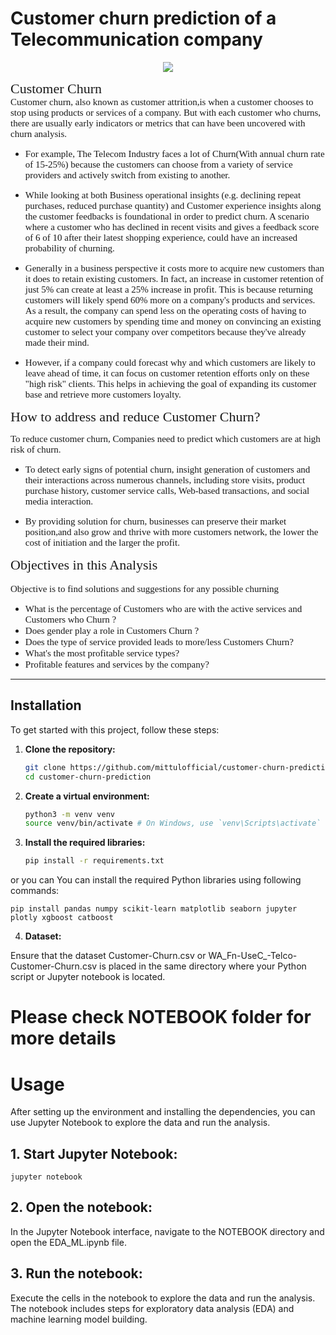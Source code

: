 # Customer churn prediction of a Telecommunication company 

<center> <img src="https://i.ibb.co/5cq4fQz/CHURN-IMAGESS.jpg" > </center>


<a id = "2" ></a>
<span style="font-family:Georgia, serif; font-size:22px;">Customer Churn</span>
<br>
<span style="font-family:Georgia, serif; font-size:15px;">
Customer churn, also known as customer attrition,is when a customer chooses to stop using products or services of a company. But with each customer who churns, there are usually early indicators or metrics that can have been uncovered with churn analysis.</span>

- <span style="font-family:Georgia, serif; font-size:15px;"> For example, The Telecom Industry faces a lot of Churn(With annual churn rate of 15-25%) because the customers can choose from a variety of service providers and actively switch from existing to another.</span>


- <span style="font-family:Georgia, serif; font-size:15px;">  While looking at both Business operational insights (e.g. declining repeat purchases, reduced purchase quantity) and Customer experience insights along the customer feedbacks is foundational in order to predict churn. A scenario where a customer who has declined in recent visits and gives a feedback score of 6 of 10 after their latest shopping experience, could have an increased probability of churning.</span>

- <span style="font-family:Georgia, serif; font-size:15px;">  Generally in a business perspective it costs more to acquire new customers than it does to retain existing customers. In fact, an increase in customer retention of just 5% can create at least a 25% increase in profit. This is because returning customers will likely spend 60% more on a company's products and services. As a result, the company can spend less on the operating costs of having to acquire new customers by spending time and money on convincing an existing customer to select your company over competitors because they've already made their mind.</span>

- <span style="font-family:Georgia, serif; font-size:15px;">  However, if a company could forecast why and which customers are likely to leave ahead of time, it can focus on customer retention efforts only on these "high risk" clients. This helps in achieving the goal of expanding its customer base and retrieve more customers loyalty. </span>


<a id="churn"></a>
<a id = "3" ></a>
<span style="font-family:Georgia, serif; font-size:22px;">How to address and reduce Customer Churn?</span>


<span style="font-family:Georgia, serif; font-size:15px;"> To reduce customer churn, Companies need to predict which customers are at high risk of churn.</span>

- <span style="font-family:Georgia, serif; font-size:15px;">  To detect early signs of potential churn, insight generation of customers and their interactions across numerous channels, including store visits, product purchase history, customer service calls, Web-based transactions, and social media interaction. </span>

- <span style="font-family:Georgia, serif; font-size:15px;">  By providing solution for churn, businesses can preserve their market position,and also grow and thrive with more customers network, the lower the cost of initiation and the larger the profit.</span>


<a id = "4" ></a>
<span style="font-family:Georgia, serif; font-size:22px;">Objectives in this Analysis</span>
<br>
<br>
<span style="font-family:Georgia, serif; font-size:15px;"> Objective is to find solutions and suggestions for any possible churning </span>
- <span style="font-family:Georgia, serif; font-size:15px;">What is the percentage of Customers who are with the active services and Customers who Churn ?
    <br>
- <span style="font-family:Georgia, serif; font-size:15px;"> Does gender play a role in Customers Churn ?</span>
    <br>
- <span style="font-family:Georgia, serif; font-size:15px;"> Does the type of service provided leads to more/less Customers Churn?</span>
    <br>
- <span style="font-family:Georgia, serif; font-size:15px;"> What's the most profitable service types?</span>
    <br>
- <span style="font-family:Georgia, serif; font-size:15px;"> Profitable features and services by the company? </span>
<a id="objective"></a>

-------------------------------------------------

## Installation

To get started with this project, follow these steps:

1. **Clone the repository:**

    ```bash
    git clone https://github.com/mittulofficial/customer-churn-prediction.git
    cd customer-churn-prediction
    ```

2. **Create a virtual environment:**

    ```bash
    python3 -m venv venv
    source venv/bin/activate # On Windows, use `venv\Scripts\activate`
    ```

3. **Install the required libraries:**

    ```bash
    pip install -r requirements.txt
    ```
  or you can You can install the required Python libraries using following commands:
  ```
  pip install pandas numpy scikit-learn matplotlib seaborn jupyter plotly xgboost catboost

  ```
4. **Dataset:**
   
  Ensure that the dataset Customer-Churn.csv or WA_Fn-UseC_-Telco-Customer-Churn.csv is placed in the same directory where your Python 
  script or Jupyter notebook is located.

    
# Please check NOTEBOOK folder for more details
# Usage
After setting up the environment and installing the dependencies, you can use Jupyter Notebook to explore the data and run the analysis.

## 1. Start Jupyter Notebook:
```
jupyter notebook
```
## 2. Open the notebook:


In the Jupyter Notebook interface, navigate to the NOTEBOOK directory and open the EDA_ML.ipynb file.

## 3. Run the notebook:

Execute the cells in the notebook to explore the data and run the analysis. The notebook includes steps for exploratory data analysis (EDA) and machine learning model building.
